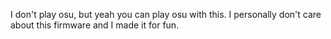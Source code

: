 I don't play osu, but yeah you can play osu with this. I personally don't care about this firmware and I made it for fun.
